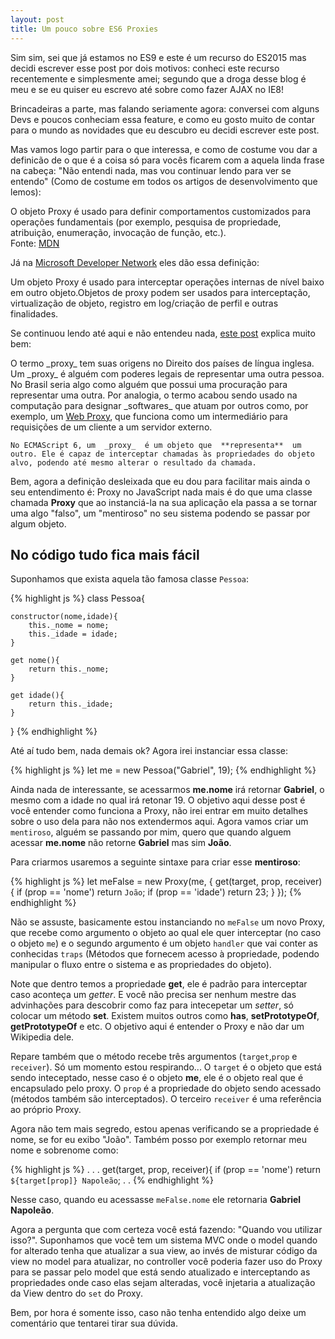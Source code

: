 ```yaml
---
layout: post
title: Um pouco sobre ES6 Proxies
---
```


Sim sim, sei que já estamos no ES9 e este é um recurso do ES2015 mas decidi escrever esse post por dois motivos: conheci este recurso recentemente e simplesmente amei; segundo que a droga desse blog é meu e se eu quiser eu escrevo até sobre como fazer AJAX no IE8!

Brincadeiras a parte, mas falando seriamente agora: conversei com alguns Devs e poucos conheciam essa feature, e como eu gosto muito de contar para o mundo as novidades que eu descubro eu decidi escrever este post.

Mas vamos logo partir para o que interessa, e como de costume vou dar a definicão de o que é a coisa só para vocês ficarem com a aquela linda frase na cabeça: "Não entendi nada, mas vou continuar lendo para ver se entendo" (Como de costume em todos os artigos de desenvolvimento que lemos):

<div class="message">
  O objeto Proxy é usado para definir comportamentos customizados para operações fundamentais (por exemplo, pesquisa de propriedade, atribuição, enumeração, invocação de função, etc.).
</div>
Fonte: <a href="https://developer.mozilla.org/pt-BR/docs/Web/JavaScript/Reference/Global_Objects/Proxy" target="_blank">MDN</a>

Já na <a href="https://developer.mozilla.org/pt-BR/docs/Web/JavaScript/Reference/Global_Objects/Proxy" target="_blank">Microsoft Developer Network</a> eles dão essa definição:

<div class="message">
  Um objeto Proxy é usado para interceptar operações internas de nível baixo em outro objeto.Objetos de proxy podem ser usados para interceptação, virtualização de objeto, registro em log/criação de perfil e outras finalidades.
</div>
 
Se continuou lendo até aqui e não entendeu nada, <a href="http://loopinfinito.com.br/2014/09/09/ecmascript-6-proxy/" target="_blank">este post</a> explica muito bem:

<div class="message">
	O termo  _proxy_  tem suas origens no Direito dos países de língua inglesa. Um  _proxy_  é alguém com poderes legais de representar uma outra pessoa. No Brasil seria algo como alguém que possui uma procuração para representar uma outra. Por analogia, o termo acabou sendo usado na computação para designar  _softwares_  que atuam por outros como, por exemplo, um  <a href="http://en.wikipedia.org/wiki/Proxy_server" target="_blank">Web Proxy</a>, que funciona como um intermediário para requisições de um cliente a um servidor externo.

	No ECMAScript 6, um  _proxy_  é um objeto que  **representa**  um outro. Ele é capaz de interceptar chamadas às propriedades do objeto alvo, podendo até mesmo alterar o resultado da chamada.
</div>

Bem, agora a definição desleixada que eu dou para facilitar mais ainda o seu entendimento é: Proxy no JavaScript nada mais é do que uma classe chamada **Proxy** que ao instanciá-la na sua aplicação ela passa a se tornar uma algo "falso", um "mentiroso" no seu sistema podendo se passar por algum objeto.

## No código tudo fica mais fácil

Suponhamos que exista aquela tão famosa classe `Pessoa`:

{% highlight js %}
class Pessoa{
	
	constructor(nome,idade){
		this._nome = nome;
		this._idade = idade;
	}

	get nome(){
		return this._nome;
	}

	get idade(){
		return this._idade;
	}
	
}
{% endhighlight %}

Até aí tudo bem, nada demais ok? Agora irei instanciar essa classe:

{% highlight js %}
let me = new Pessoa("Gabriel", 19);
{% endhighlight %}

Ainda nada de interessante, se acessarmos **me.nome** irá retornar **Gabriel**, o mesmo com a idade no qual irá retonar 19. O objetivo aqui desse post é você entender como funciona a Proxy, não irei entrar em muito detalhes sobre o uso dela para não nos extendermos aqui. Agora vamos criar um `mentiroso`, alguém se passando por mim, quero que quando alguem acessar **me.nome** não retorne **Gabriel** mas sim **João**.

Para criarmos usaremos a seguinte sintaxe para criar esse **mentiroso**:

{% highlight js %}
let meFalse = new Proxy(me, {
	get(target, prop, receiver){
		if (prop == 'nome') return `João`;
		if (prop == 'idade') return 23;
	}
});
{% endhighlight %}

Não se assuste, basicamente estou instanciando no `meFalse` um novo Proxy, que recebe como argumento o objeto ao qual ele quer interceptar (no caso o objeto `me`) e o segundo argumento é um objeto `handler` que vai conter as conhecidas `traps` (Métodos que fornecem acesso à propriedade, podendo manipular o fluxo entre o sistema e as propriedades do objeto).

Note que dentro temos a propriedade **get**, ele é padrão para interceptar caso aconteça um _getter_. E você não precisa ser nenhum mestre das advinhações para descobrir como faz para intecepetar um _setter_, só colocar um método **set**. Existem muitos outros como **has**, **setPrototypeOf**, **getPrototypeOf** e etc. O objetivo aqui é entender o Proxy e não dar um Wikipedia dele.

Repare também que o método recebe três argumentos (`target`,`prop` e `receiver`). Só um momento estou respirando... O `target` é o objeto que está sendo inteceptado, nesse caso é o objeto **me**, ele é o objeto real que é encapsulado pelo proxy. O `prop` é a propriedade do objeto sendo acessado (métodos também são interceptados). O terceiro `receiver` é uma referência ao próprio Proxy.

Agora não tem mais segredo, estou apenas verificando se a propriedade é nome, se for eu exibo "João". Também posso por exemplo retornar meu nome e sobrenome como:

{% highlight js %}
.
.
.
	get(target, prop, receiver){
		if (prop == 'nome') return `${target[prop]} Napoleão`;
.
.
{% endhighlight %}

Nesse caso, quando eu acessasse `meFalse.nome` ele retornaria **Gabriel Napoleão**.

Agora a pergunta que com certeza você está fazendo: "Quando vou utilizar isso?". Suponhamos que você tem um sistema MVC onde o model quando for alterado tenha que atualizar a sua view, ao invés de misturar código da view no model para atualizar, no controller você poderia fazer uso do Proxy para se passar pelo model que está sendo atualizado e interceptando as propriedades onde caso elas sejam alteradas, você injetaria a atualização da View dentro do `set` do Proxy.

Bem, por hora é somente isso, caso não tenha entendido algo deixe um comentário que tentarei tirar sua dúvida.
